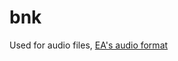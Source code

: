 # bnk

Used for audio files, [EA's audio format](https://github.com/vgmstream/vgmstream/blob/master/src/meta/ea_schl.c)